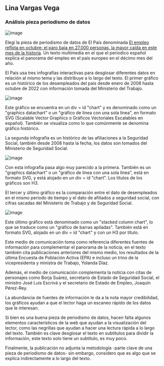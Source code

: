 ##   Lina Vargas Vega 
### Análisis pieza periodismo de datos 

![image](https://imagenes.elpais.com/resizer/Su4HweLAlBT3zjfYIN_Ted-ARL0=/1960x0/filters:focal(3093x626:3103x636)/cloudfront-eu-central-1.images.arcpublishing.com/prisa/7GLYBQWREVHX3AOKEQJNXE4UIQ.JPG)

Elegí la pieza de periodismo de datos de El País denominada [El empleo reflota en octubre: el paro baja en 27.000 personas, la mayor caída en este mes de la historia](https://elpais.com/economia/2022-10-04/el-mercado-laboral-se-enfria-en-septiembre-el-paro-sube-en-18000-personas-con-el-fin-de-los-contratos-de-verano.html). Un texto multimedia en el que el periodico español explica el panorama del empleo en el país europeo en el décimo mes del año. 

El País usa tres infografías interactivas para desglosar diferentes datos en relación al mismo tema y las distribuye a lo largo del texto. El primer gráfico es un histórico de los desempleados del país desde enero de 2008 hasta octubre de 2022 con información tomada del Ministerio del Trabajo.

![image](https://user-images.githubusercontent.com/118140811/203840112-2bad310e-a3e5-4c7a-befd-45eeef3a8204.png)

Este gráfico se encuentra en un div = id "chart" y es denominado como un "graphics datachart" o un "gráfico de línea con una sola línea", en formato SVG (Scalable Vector Graphics o Gráficos Vectoriales Escalables en español). También se visualiza como lo que comúnmente se denomina gráfico histórico. 

La segunda infografía es un histórico de las afiliaciones a la Seguridad Social, también desde 2008 hasta la fecha, los datos son tomados del Ministerio de Seguridad Social. 

![image](https://user-images.githubusercontent.com/118140811/203840894-96b9ab32-1298-484e-af97-df101fda8134.png)

Con esta infografía pasa algo muy parecido a la primera. También es un "graphics datachart" o un "gráfico de línea con una sola línea", está en formato SVG, y está alojado en un div = id "chart". Los títulos de los gráficos son H3.

El tercer y último gráfico es la comparación entre el dato de desempleados en el mismo periodo de tiempo y el dato de afiliados a seguridad social, con cifras sacadas del Ministerio de Trabajo y de Seguridad Social. 

![image](https://user-images.githubusercontent.com/118140811/203841267-c6591873-b3de-480e-8acf-c43dcc20f7b2.png)

Este último gráfico está denominado como un "stacked column chart", lo que se traduce como un "gráfico de barras apiladas". También está en formato SVG, alojado en un div = id "chart" y con un H3 por título.

Este medio de comunicación toma como referencia diferentes fuentes de información para complementar el panorama de la noticia; en el texto también cita publicaciones anteriores del mismo medio, los resultados de la última Encuesta de Población Activa (EPA) e incluso un trino de la vicepresidenta y ministra de Trabajo, Yolanda Díaz. 

Además, el medio de comunicación complementa la noticia con citas de personajes como Borja Suárez, secretario de Estado de Seguridad Social, el ministro José Luis Escrivá y el secretario de Estado de Empleo, Joaquín Pérez-Rey. 

La abundancia de fuentes de información le da a la nota mayor credibilidad, los gráficos ayudan a que el lector haga un escaneo rápido de los datos que le interesan.

Si bien es una buena pieza de periodismo de datos, hacen falta algunos elementos característicos de la web que ayudan a la visualización del lector, como las negrillas que ayudan a hacer una lectura rápida a lo largo del texto. También es clave desglosar el texto en subtítulos para dividir la información, este texto solo tiene un subtítulo, es muy poco. 

Finalmente, la publicación no adjunta la metodología -parte clave de una pieza de periodismo de datos- sin embargo, considero que es algo que se explica indirectamente a lo largo del texto. 

